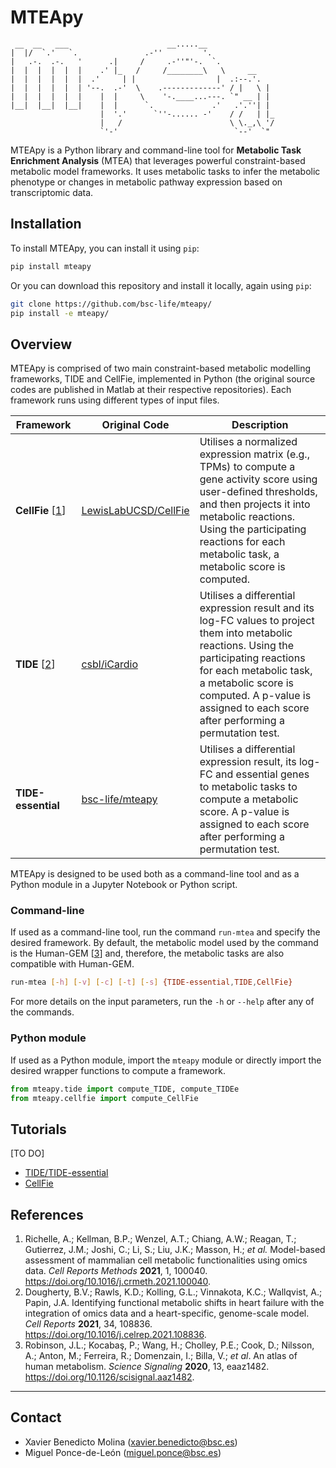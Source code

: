 # **MTEApy**

     __  __   ___                      __.....__                 
    |  |/  `.'   `.               .-''         '.               
    |   .-.  .-.   '      .|     /     .-''"'-.  `.             
    |  |  |  |  |  |    .' |_   /     /________\   \     __     
    |  |  |  |  |  |  .'     | |                  |  .:--.'.   
    |  |  |  |  |  | '--.  .-'  \    .-------------' / |   \ |  
    |  |  |  |  |  |    |  |     \    '-.____...---. `" __ | |  
    |__|  |__|  |__|    |  |      `.             .'   .'.''| |  
                        |  '.'      `''-...... -'    / /   | |_ 
                        |   /                        \ \._,\ '/ 
                        `'-'                          `--'  `"  

MTEApy is a Python library and command-line tool for **Metabolic Task Enrichment Analysis** (MTEA) that leverages powerful constraint-based metabolic model frameworks. It uses metabolic tasks to infer the metabolic phenotype or changes in metabolic pathway expression based on transcriptomic data.


## **Installation**

To install MTEApy, you can install it using `pip`:

```sh
pip install mteapy
```

Or you can download this repository and install it locally, again using `pip`:

```sh
git clone https://github.com/bsc-life/mteapy/
pip install -e mteapy/
```

## **Overview**

MTEApy is comprised of two main constraint-based metabolic modelling frameworks, TIDE and CellFie, implemented in Python (the original source codes are published in Matlab at their respective repositories). Each framework runs using different types of input files.

| Framework | Original Code | Description |
| --------- | ------------- | ----------- |
| **CellFie** [[1](#references)] | [LewisLabUCSD/CellFie](https://github.com/LewisLabUCSD/CellFie) | Utilises a normalized expression matrix (e.g., TPMs) to compute a gene activity score using user-defined thresholds, and then projects it into metabolic reactions. Using the participating reactions for each metabolic task, a metabolic score is computed. |
| **TIDE** [[2](#references)] | [csbl/iCardio](https://github.com/csbl/iCardio) | Utilises a differential expression result and its log-FC values to project them into metabolic reactions. Using the participating reactions for each metabolic task, a metabolic score is computed. A p-value is assigned to each score after performing a permutation test. |
| **TIDE-essential** | [bsc-life/mteapy](https://github.com/bsc-life/mteapy) | Utilises a differential expression result, its log-FC and essential genes to metabolic tasks to compute a metabolic score. A p-value is assigned to each score after performing a permutation test. | 

MTEApy is designed to be used both as a command-line tool and as a Python module in a Jupyter Notebook or Python script.

### Command-line

If used as a command-line tool, run the command `run-mtea` and specify the desired framework. By default, the metabolic model used by the command is the Human-GEM [[3](#references)] and, therefore, the metabolic tasks are also compatible with Human-GEM.

```sh
run-mtea [-h] [-v] [-c] [-t] [-s] {TIDE-essential,TIDE,CellFie}
```
For more details on the input parameters, run the `-h` or `--help` after any of the commands.

### Python module

If used as a Python module, import the `mteapy` module or directly import the desired wrapper functions to compute a framework.

```python
from mteapy.tide import compute_TIDE, compute_TIDEe
from mteapy.cellfie import compute_CellFie
```

## **Tutorials**

[TO DO]

- [TIDE/TIDE-essential]()
- [CellFie]()

## **References**

1. Richelle, A.; Kellman, B.P.; Wenzel, A.T.; Chiang, A.W.; Reagan, T.; Gutierrez, J.M.; Joshi, C.; Li, S.; Liu, J.K.; Masson, H.; _et al._ Model-based assessment of mammalian cell metabolic functionalities using omics data. _Cell Reports Methods_ **2021**, 1, 100040. https://doi.org/10.1016/j.crmeth.2021.100040.
2. Dougherty, B.V.; Rawls, K.D.; Kolling, G.L.; Vinnakota, K.C.; Wallqvist, A.; Papin, J.A. Identifying functional metabolic shifts in heart failure with the integration of omics data and a heart-specific, genome-scale model. _Cell Reports_ **2021**, 34, 108836. https://doi.org/10.1016/j.celrep.2021.108836.
3. Robinson, J.L.; Kocabaş, P.; Wang, H.; Cholley, P.E.; Cook, D.; Nilsson, A.; Anton, M.; Ferreira, R.; Domenzain, I.; Billa, V.; _et al_. An atlas of human metabolism. _Science Signaling_ **2020**, 13, eaaz1482. https://doi.org/10.1126/scisignal.aaz1482.


***
## **Contact**

- Xavier Benedicto Molina ([xavier.benedicto@bsc.es](mailto:xavier.benedicto@bsc.es))
- Miguel Ponce-de-León ([miguel.ponce@bsc.es](mailto:miguel.ponce@bsc.es))
